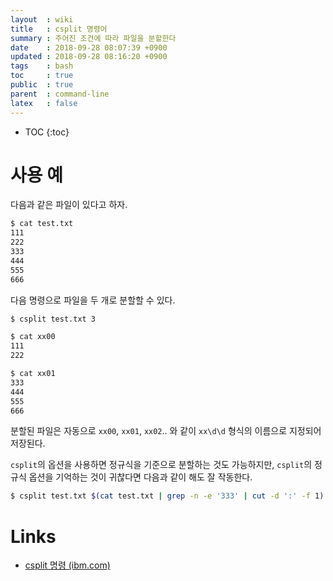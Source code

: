 ```yaml
---
layout  : wiki
title   : csplit 명령어
summary : 주어진 조건에 따라 파일을 분할한다
date    : 2018-09-28 08:07:39 +0900
updated : 2018-09-28 08:16:20 +0900
tags    : bash
toc     : true
public  : true
parent  : command-line
latex   : false
---
```

* TOC
{:toc}

# 사용 예

다음과 같은 파일이 있다고 하자.

```sh
$ cat test.txt 
111
222
333
444
555
666
```

다음 명령으로 파일을 두 개로 분할할 수 있다.

```sh
$ csplit test.txt 3

$ cat xx00
111
222

$ cat xx01
333
444
555
666
```

분할된 파일은 자동으로 `xx00`, `xx01`, `xx02`.. 와 같이 `xx\d\d` 형식의 이름으로 지정되어 저장된다.

`csplit`의 옵션을 사용하면 정규식을 기준으로 분할하는 것도 가능하지만,
`csplit`의 정규식 옵션을 기억하는 것이 귀찮다면 다음과 같이 해도 잘 작동한다.

```sh
$ csplit test.txt $(cat test.txt | grep -n -e '333' | cut -d ':' -f 1)
```


# Links

* [csplit 명령 (ibm.com)](https://www.ibm.com/support/knowledgecenter/ko/ssw_aix_72/com.ibm.aix.cmds1/csplit.htm )

